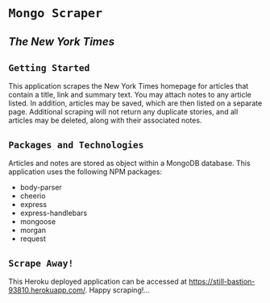# **`Mongo Scraper`**
## *The New York Times*

## `Getting Started`

This application scrapes the New York Times homepage for articles that contain a title, link and summary text. You may attach notes to any article listed. In addition, articles may be saved, which are then listed on a separate page. Additional scraping will not return any duplicate stories, and all articles may be deleted, along with their associated notes.

## `Packages and Technologies`

Articles and notes are stored as object within a MongoDB database.
This application uses the following NPM packages:
* body-parser
* cheerio
* express
* express-handlebars
* mongoose
* morgan
* request

## `Scrape Away!`

This Heroku deployed application can be accessed at https://still-bastion-93810.herokuapp.com/. Happy scraping!...
